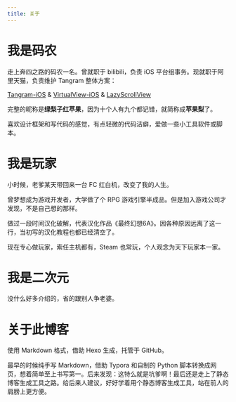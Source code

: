 ```yaml
---
title: 关于
---
```


# 我是码农

走上奔四之路的码农一名。曾就职于 bilibili，负责 iOS 平台组事务。现就职于阿里天猫，负责维护 Tangram 整体方案：

[Tangram-iOS](https://github.com/alibaba/Tangram-iOS) & [VirtualView-iOS](https://github.com/alibaba/VirtualView-iOS) & [LazyScrollView](https://github.com/alibaba/LazyScrollView)

完整的昵称是**绿梨子红苹果**，因为十个人有九个都记错，就简称成**苹果梨**了。

喜欢设计框架和写代码的感觉，有点轻微的代码洁癖，爱做一些小工具软件或脚本。

# 我是玩家

小时候，老爹某天带回来一台 FC 红白机，改变了我的人生。

曾梦想成为游戏开发者，大学做了个 RPG 游戏引擎半成品。但是加入游戏公司才发现，不是自己想的那样。

做过一段时间汉化破解，代表汉化作品《最终幻想6A》。因各种原因远离了这一行，当初写的汉化教程也都已经清空了。

现在专心做玩家，索任主机都有，Steam 也常玩，个人观念为天下玩家本一家。

# 我是二次元

没什么好多介绍的，省的跟别人争老婆。

# 关于此博客

使用 Markdown 格式，借助 Hexo 生成，托管于 GitHub。

最早的时候纯手写 Markdown，借助 Typora 和自制的 Python 脚本转换成网页，想着简单至上书写第一。后来发现：这特么就是坑爹啊！最后还是走上了静态博客生成工具之路。给后来人建议，好好学着用个静态博客生成工具，站在前人的肩膀上更方便。

